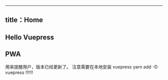 ----
  title：Home
----

## Hello Vuepress
## PWA
用来提醒用户，版本已经更新了。
注意需要在本地安装 vuepress   yarn add -D vuepress  !!!!!!